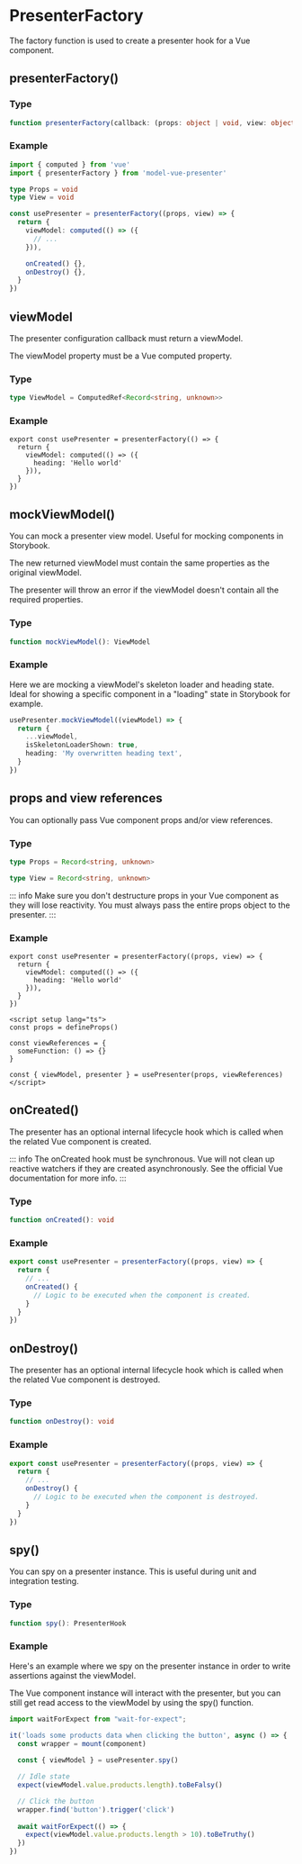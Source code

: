 # PresenterFactory

The factory function is used to create a presenter hook for a Vue component.

## presenterFactory()

### Type
```ts
function presenterFactory(callback: (props: object | void, view: object | void) => PresenterConfig): PresenterHook
```

### Example

```ts
import { computed } from 'vue'
import { presenterFactory } from 'model-vue-presenter'

type Props = void
type View = void

const usePresenter = presenterFactory((props, view) => {
  return {
    viewModel: computed(() => ({
      // ...
    })),

    onCreated() {},
    onDestroy() {},
  }
})
```

## viewModel

The presenter configuration callback must return a viewModel.

The viewModel property must be a Vue computed property.

### Type
```ts
type ViewModel = ComputedRef<Record<string, unknown>>
```

### Example

```ts{3,4,5}
export const usePresenter = presenterFactory(() => {
  return {
    viewModel: computed(() => ({
      heading: 'Hello world'
    })),
  }
})
```

## mockViewModel()

You can mock a presenter view model. Useful for mocking components in Storybook.

The new returned viewModel must contain the same properties as the original viewModel. 

The presenter will throw an error if the viewModel doesn't contain all the required properties.

### Type
```ts
function mockViewModel(): ViewModel
```

### Example

Here we are mocking a viewModel's skeleton loader and heading state.
Ideal for showing a specific component in a "loading" state in Storybook for example.
```ts
usePresenter.mockViewModel((viewModel) => {
  return {
    ...viewModel,
    isSkeletonLoaderShown: true,
    heading: 'My overwritten heading text',
  }
})
```

## props and view references

You can optionally pass Vue component props and/or view references.

### Type
```ts
type Props = Record<string, unknown>
```
```ts
type View = Record<string, unknown>
```

::: info
Make sure you don't destructure props in your Vue component as they will lose reactivity.
You must always pass the entire props object to the presenter.
:::

### Example

```ts{1}
export const usePresenter = presenterFactory((props, view) => {
  return {
    viewModel: computed(() => ({
      heading: 'Hello world'
    })),
  }
})
```

```vue{8}
<script setup lang="ts">
const props = defineProps()

const viewReferences = {
  someFunction: () => {}
}
  
const { viewModel, presenter } = usePresenter(props, viewReferences) 
</script>
```

## onCreated()

The presenter has an optional internal lifecycle hook which is called when the related Vue component is created.

::: info
The onCreated hook must be synchronous. Vue will not clean up reactive watchers if they are created asynchronously. See the official Vue documentation for more info. 
:::
### Type
```ts
function onCreated(): void
```

### Example

```ts
export const usePresenter = presenterFactory((props, view) => {
  return {
    // ...
    onCreated() {
      // Logic to be executed when the component is created.
    }
  }
})
```

## onDestroy()

The presenter has an optional internal lifecycle hook which is called when the related Vue component is destroyed.
### Type
```ts
function onDestroy(): void
```

### Example

```ts
export const usePresenter = presenterFactory((props, view) => {
  return {
    // ...
    onDestroy() {
      // Logic to be executed when the component is destroyed.
    }
  }
})
```

## spy()

You can spy on a presenter instance. This is useful during unit and integration testing.

### Type
```ts
function spy(): PresenterHook
```

### Example

Here's an example where we spy on the presenter instance in order to write assertions against the viewModel.

The Vue component instance will interact with the presenter, but you can still get read access to the viewModel by using the spy() function.

```ts
import waitForExpect from "wait-for-expect";

it('loads some products data when clicking the button', async () => {
  const wrapper = mount(component)
  
  const { viewModel } = usePresenter.spy()

  // Idle state
  expect(viewModel.value.products.length).toBeFalsy()

  // Click the button
  wrapper.find('button').trigger('click')
  
  await waitForExpect(() => {
    expect(viewModel.value.products.length > 10).toBeTruthy()
  })
})
```
